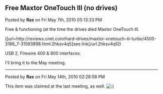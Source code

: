 ## Free Maxtor OneTouch III (no drives)
Posted by **Rax** on Fri May 7th, 2010 05:13:33 PM

Free &amp; functioning (at the time the drives died Maxtor OneTouch III. 

([url=http&#58;//reviews&#46;cnet&#46;com/hard-drives/maxtor-onetouch-iii-turbo/4505-3186_7-31593898&#46;html:2hksv4q5]see link[/url:2hksv4q5])

USB 2, FIrewire 400 &amp; 800 interfaces.

I'll bring it to the May meeting.

--------------------------------------------------------------------------------

Posted by **Rax** on Fri May 14th, 2010 02:28:58 PM

This item was claimed at the last meeting, as well. <!-- s:) --><img src="{SMILIES_PATH}/icon_e_smile.gif" alt=":)" title="Smile" /><!-- s:) -->
